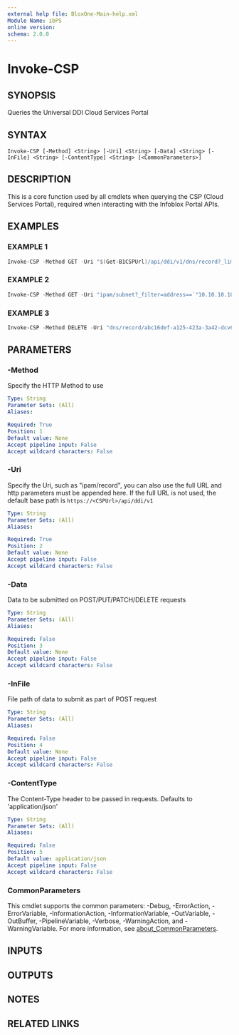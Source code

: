 ```yaml
---
external help file: BloxOne-Main-help.xml
Module Name: ibPS
online version:
schema: 2.0.0
---
```


# Invoke-CSP

## SYNOPSIS
Queries the Universal DDI Cloud Services Portal

## SYNTAX

```
Invoke-CSP [-Method] <String> [-Uri] <String> [-Data] <String> [-InFile] <String> [-ContentType] <String> [<CommonParameters>]
```

## DESCRIPTION
This is a core function used by all cmdlets when querying the CSP (Cloud Services Portal), required when interacting with the  Infoblox Portal APIs.

## EXAMPLES

### EXAMPLE 1
```powershell
Invoke-CSP -Method GET -Uri "$(Get-B1CSPUrl)/api/ddi/v1/dns/record?_limit=10"
```

### EXAMPLE 2
```powershell
Invoke-CSP -Method GET -Uri "ipam/subnet?_filter=address==`"10.10.10.10`""
```

### EXAMPLE 3
```powershell
Invoke-CSP -Method DELETE -Uri "dns/record/abc16def-a125-423a-3a42-dcv6f6c4dj8x"
```

## PARAMETERS

### -Method
Specify the HTTP Method to use

```yaml
Type: String
Parameter Sets: (All)
Aliases:

Required: True
Position: 1
Default value: None
Accept pipeline input: False
Accept wildcard characters: False
```

### -Uri
Specify the Uri, such as "ipam/record", you can also use the full URL and http parameters must be appended here. If the full URL is not used, the default base path is `https://<CSPUrl>/api/ddi/v1`

```yaml
Type: String
Parameter Sets: (All)
Aliases:

Required: True
Position: 2
Default value: None
Accept pipeline input: False
Accept wildcard characters: False
```

### -Data
Data to be submitted on POST/PUT/PATCH/DELETE requests

```yaml
Type: String
Parameter Sets: (All)
Aliases:

Required: False
Position: 3
Default value: None
Accept pipeline input: False
Accept wildcard characters: False
```

### -InFile
File path of data to submit as part of POST request

```yaml
Type: String
Parameter Sets: (All)
Aliases:

Required: False
Position: 4
Default value: None
Accept pipeline input: False
Accept wildcard characters: False
```

### -ContentType
The Content-Type header to be passed in requests. Defaults to 'application/json'

```yaml
Type: String
Parameter Sets: (All)
Aliases:

Required: False
Position: 5
Default value: application/json
Accept pipeline input: False
Accept wildcard characters: False
```

### CommonParameters
This cmdlet supports the common parameters: -Debug, -ErrorAction, -ErrorVariable, -InformationAction, -InformationVariable, -OutVariable, -OutBuffer, -PipelineVariable, -Verbose, -WarningAction, and -WarningVariable. For more information, see [about_CommonParameters](http://go.microsoft.com/fwlink/?LinkID=113216).

## INPUTS

## OUTPUTS

## NOTES

## RELATED LINKS
